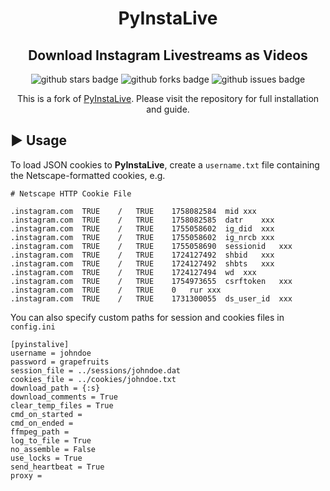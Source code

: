 <div align="center">
  
# PyInstaLive
## Download Instagram Livestreams as Videos

![github stars badge](https://badgen.net/github/stars/samuelchristlie/PyInstaLive?icon=github)
![github forks badge](https://badgen.net/github/forks/samuelchristlie/PyInstaLive?icon=github)
![github issues badge](https://badgen.net/github/open-issues/samuelchristlie/PyInstaLive?icon=github)

This is a fork of [PyInstaLive](https://github.com/dvingerh/PyInstaLive). Please visit the repository for full installation and guide.

</div>

## ▶ Usage
To load JSON cookies to **PyInstaLive**, create a `username.txt` file containing the Netscape-formatted cookies, e.g.
```
# Netscape HTTP Cookie File

.instagram.com	TRUE	/	TRUE	1758082584	mid	xxx
.instagram.com	TRUE	/	TRUE	1758082585	datr	xxx
.instagram.com	TRUE	/	TRUE	1755058602	ig_did	xxx
.instagram.com	TRUE	/	TRUE	1755058602	ig_nrcb	xxx
.instagram.com	TRUE	/	TRUE	1755058690	sessionid	xxx
.instagram.com	TRUE	/	TRUE	1724127492	shbid	xxx
.instagram.com	TRUE	/	TRUE	1724127492	shbts	xxx
.instagram.com	TRUE	/	TRUE	1724127494	wd	xxx
.instagram.com	TRUE	/	TRUE	1754973655	csrftoken	xxx
.instagram.com	TRUE	/	TRUE	0	rur	xxx
.instagram.com	TRUE	/	TRUE	1731300055	ds_user_id	xxx
```
You can also specify custom paths for session and cookies files in `config.ini`
```
[pyinstalive]
username = johndoe
password = grapefruits
session_file = ../sessions/johndoe.dat
cookies_file = ../cookies/johndoe.txt
download_path = {:s}
download_comments = True
clear_temp_files = True
cmd_on_started =
cmd_on_ended =
ffmpeg_path = 
log_to_file = True
no_assemble = False
use_locks = True
send_heartbeat = True
proxy =
```

